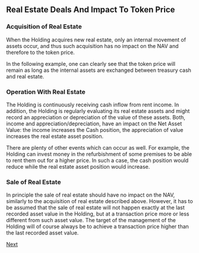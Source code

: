 ## Real Estate Deals And Impact To Token Price

### Acquisition of Real Estate
When the Holding acquires new real estate, only an internal movement of assets occur, and thus such acquisition has no impact on the NAV and therefore to the token price.

In the following example, one can clearly see that the token price will remain as long as the internal assets are exchanged between treasury cash and real estate.

### Operation With Real Estate
The Holding is continuously receiving cash inflow from rent income. In addition, the Holding is regularly evaluating its real estate assets and might record an appreciation or depreciation of the value of these assets. Both, income and appreciation/depreciation, have an impact on the Net Asset Value: the income increases the Cash position, the appreciation of value increases the real estate asset position. 

There are plenty of other events which can occur as well. For example, the Holding can invest money in the refurbishment of some premises to be able to rent them out for a higher price. In such a case, the cash position would reduce while the real estate asset position would increase.


### Sale of Real Estate
In principle the sale of real estate should have no impact on the NAV, similarly to the acquisition of real estate described above. However, it has to be assumed that the sale of real estate will not happen exactly at the last recorded asset value in the Holding, but at a transaction price more or less different from such asset value. The target of the management of the Holding will of course always be to achieve a transaction price higher than the last recorded asset value.

[Next](./meta.md)
